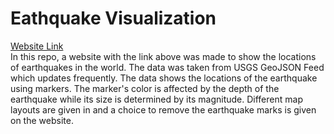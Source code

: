 # Eathquake Visualization
[Website Link](https://cabone01.github.io/leaflet-challenge/)   
In this repo, a website with the link above was made to show the locations of earthquakes in the world. The data was taken from USGS GeoJSON Feed which updates frequently. The data shows the locations of the earthquake using markers. The marker's color is affected by the depth of the earthquake while its size is determined by its magnitude. Different map layouts are given in and a choice to remove the earthquake marks is given on the website.

